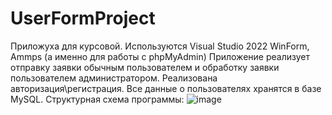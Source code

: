 # UserFormProject
Приложуха для курсовой. Используются Visual Studio 2022 WinForm, Ammps (а именно для работы с phpMyAdmin)
Приложение реализует отправку заявки обычным пользователем и обработку заявки пользователем администратором. Реализована авторизация\регистрация. Все данные о пользователях хранятся в базе MySQL.
Структурная схема программы:
![image](https://github.com/w1r2s/UserFormProject/assets/81357988/3c997bd9-22a9-44ac-8c2f-afddec6b0f53)
